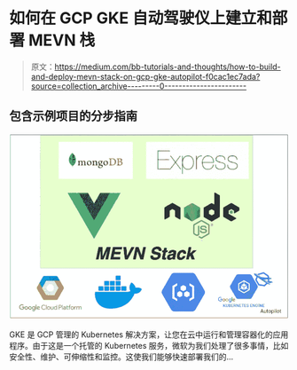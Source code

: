 # 如何在 GCP GKE 自动驾驶仪上建立和部署 MEVN 栈

> 原文：<https://medium.com/bb-tutorials-and-thoughts/how-to-build-and-deploy-mevn-stack-on-gcp-gke-autopilot-f0cac1ec7ada?source=collection_archive---------0----------------------->

## 包含示例项目的分步指南

![](img/ac6eb75646758dd28e3317f0108ba92f.png)

GKE 是 GCP 管理的 Kubernetes 解决方案，让您在云中运行和管理容器化的应用程序。由于这是一个托管的 Kubernetes 服务，微软为我们处理了很多事情，比如安全性、维护、可伸缩性和监控。这使我们能够快速部署我们的…